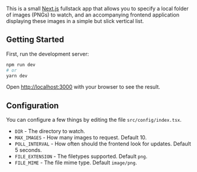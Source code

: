 This is a small [Next.js](https://nextjs.org/) fullstack app that allows you to specify a local folder of images (PNGs) to watch, and an accompanying frontend application displaying these images in a simple but slick vertical list.

## Getting Started

First, run the development server:

```bash
npm run dev
# or
yarn dev
```

Open [http://localhost:3000](http://localhost:3000) with your browser to see the result.

## Configuration

You can configure a few things by editing the file `src/config/index.tsx`.

- `DIR` - The directory to watch.
- `MAX_IMAGES` - How many images to request. Default 10.
- `POLL_INTERVAL` - How often should the frontend look for updates. Default 5 seconds.
- `FILE_EXTENSION` - The filetypes supported. Default `png`.
- `FILE_MIME` - The file mime type. Default `image/png`.
